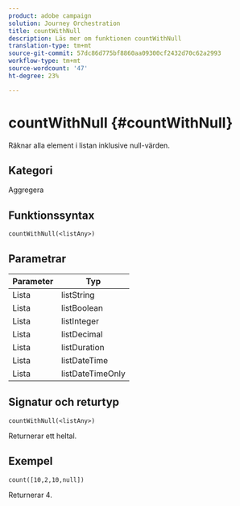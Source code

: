```yaml
---
product: adobe campaign
solution: Journey Orchestration
title: countWithNull
description: Läs mer om funktionen countWithNull
translation-type: tm+mt
source-git-commit: 57dc86d775bf8860aa09300cf2432d70c62a2993
workflow-type: tm+mt
source-wordcount: '47'
ht-degree: 23%

---
```



# countWithNull {#countWithNull}

Räknar alla element i listan inklusive null-värden.

## Kategori

Aggregera

## Funktionssyntax

`countWithNull(<listAny>)`

## Parametrar

| Parameter | Typ |
|-----------|------------------|
| Lista | listString |
| Lista | listBoolean |
| Lista | listInteger |
| Lista | listDecimal |
| Lista | listDuration |
| Lista | listDateTime |
| Lista | listDateTimeOnly |

## Signatur och returtyp

`countWithNull(<listAny>)`

Returnerar ett heltal.

## Exempel

`count([10,2,10,null])`

Returnerar 4.
